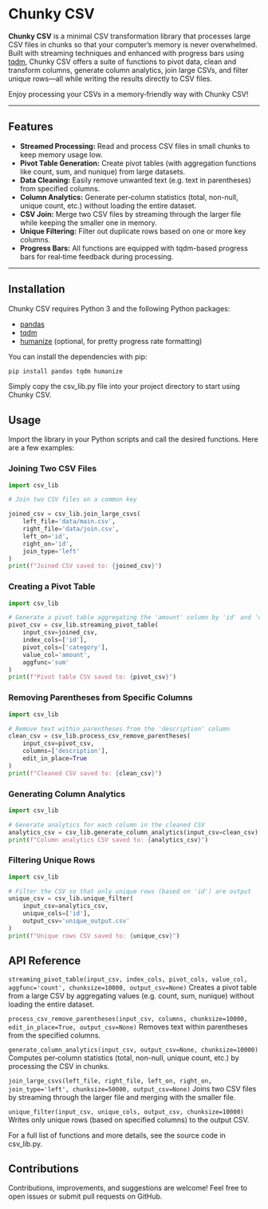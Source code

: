 # Chunky CSV

**Chunky CSV** is a minimal CSV transformation library that processes large CSV files in chunks so that your computer’s memory is never overwhelmed. Built with streaming techniques and enhanced with progress bars using [tqdm](https://github.com/tqdm/tqdm), Chunky CSV offers a suite of functions to pivot data, clean and transform columns, generate column analytics, join large CSVs, and filter unique rows—all while writing the results directly to CSV files.

Enjoy processing your CSVs in a memory‑friendly way with Chunky CSV!

---

## Features

- **Streamed Processing:** Read and process CSV files in small chunks to keep memory usage low.
- **Pivot Table Generation:** Create pivot tables (with aggregation functions like count, sum, and nunique) from large datasets.
- **Data Cleaning:** Easily remove unwanted text (e.g. text in parentheses) from specified columns.
- **Column Analytics:** Generate per‑column statistics (total, non-null, unique count, etc.) without loading the entire dataset.
- **CSV Join:** Merge two CSV files by streaming through the larger file while keeping the smaller one in memory.
- **Unique Filtering:** Filter out duplicate rows based on one or more key columns.
- **Progress Bars:** All functions are equipped with tqdm-based progress bars for real‑time feedback during processing.

---

## Installation

Chunky CSV requires Python 3 and the following Python packages:

- [pandas](https://pandas.pydata.org/)
- [tqdm](https://github.com/tqdm/tqdm)
- [humanize](https://github.com/jmoiron/humanize) (optional, for pretty progress rate formatting)

You can install the dependencies with pip:

```bash
pip install pandas tqdm humanize
```

Simply copy the csv_lib.py file into your project directory to start using Chunky CSV.

## Usage
Import the library in your Python scripts and call the desired functions. Here are a few examples:

### Joining Two CSV Files

```python
import csv_lib

# Join two CSV files on a common key

joined_csv = csv_lib.join_large_csvs(
    left_file='data/main.csv',
    right_file='data/join.csv',
    left_on='id',
    right_on='id',
    join_type='left'
)
print(f"Joined CSV saved to: {joined_csv}")
```

### Creating a Pivot Table

```python
import csv_lib

# Generate a pivot table aggregating the 'amount' column by 'id' and 'category'
pivot_csv = csv_lib.streaming_pivot_table(
    input_csv=joined_csv,
    index_cols=['id'],
    pivot_cols=['category'],
    value_col='amount',
    aggfunc='sum'
)
print(f"Pivot table CSV saved to: {pivot_csv}")
```

### Removing Parentheses from Specific Columns 

```python
import csv_lib

# Remove text within parentheses from the 'description' column
clean_csv = csv_lib.process_csv_remove_parentheses(
    input_csv=pivot_csv,
    columns=['description'],
    edit_in_place=True
)
print(f"Cleaned CSV saved to: {clean_csv}")
```

### Generating Column Analytics

```python
import csv_lib

# Generate analytics for each column in the cleaned CSV
analytics_csv = csv_lib.generate_column_analytics(input_csv=clean_csv)
print(f"Column analytics CSV saved to: {analytics_csv}")
```

### Filtering Unique Rows

```python
import csv_lib

# Filter the CSV so that only unique rows (based on 'id') are output
unique_csv = csv_lib.unique_filter(
    input_csv=analytics_csv,
    unique_cols=['id'],
    output_csv='unique_output.csv'
)
print(f"Unique rows CSV saved to: {unique_csv}")
```

## API Reference
`streaming_pivot_table(input_csv, index_cols, pivot_cols, value_col, aggfunc='count', chunksize=10000, output_csv=None)`
Creates a pivot table from a large CSV by aggregating values (e.g. count, sum, nunique) without loading the entire dataset.

`process_csv_remove_parentheses(input_csv, columns, chunksize=10000, edit_in_place=True, output_csv=None)`
Removes text within parentheses from the specified columns.

`generate_column_analytics(input_csv, output_csv=None, chunksize=10000)`
Computes per‑column statistics (total, non-null, unique count, etc.) by processing the CSV in chunks.

`join_large_csvs(left_file, right_file, left_on, right_on, join_type='left', chunksize=50000, output_csv=None)`
Joins two CSV files by streaming through the larger file and merging with the smaller file.

`unique_filter(input_csv, unique_cols, output_csv, chunksize=10000)`
Writes only unique rows (based on specified columns) to the output CSV.

For a full list of functions and more details, see the source code in csv_lib.py.

## Contributions

Contributions, improvements, and suggestions are welcome! Feel free to open issues or submit pull requests on GitHub.

